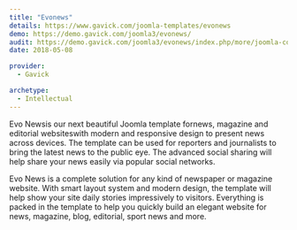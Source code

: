 ```yaml
---
title: "Evonews"
details: https://www.gavick.com/joomla-templates/evonews
demo: https://demo.gavick.com/joomla3/evonews/
audit: https://demo.gavick.com/joomla3/evonews/index.php/more/joomla-content/category-blog
date: 2018-05-08

provider:
  - Gavick

archetype:
  - Intellectual
---
```


Evo Newsis our next beautiful Joomla template fornews, magazine and editorial websiteswith modern and responsive design to present news across devices. The template can be used for reporters and journalists to bring the latest news to the public eye. The advanced social sharing will help share your news easily via popular social networks.

Evo News is a complete solution for any kind of newspaper or magazine website. With smart layout system and modern design, the template will help show your site daily stories impressively to visitors. Everything is packed in the template to help you quickly build an elegant website for news, magazine, blog, editorial, sport news and more.
